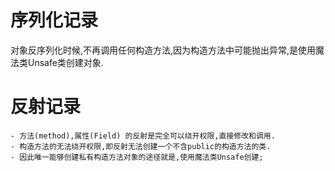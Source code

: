 # 序列化记录
   对象反序列化时候,不再调用任何构造方法,因为构造方法中可能抛出异常,是使用魔法类Unsafe类创建对象.


# 反射记录
    - 方法(method),属性(Field) 的反射是完全可以绕开权限,直接修改和调用.
    - 构造方法的无法绕开权限,即反射无法创建一个不含public的构造方法的类.
    - 因此唯一能够创建私有构造方法对象的途径就是,使用魔法类Unsafe创建;